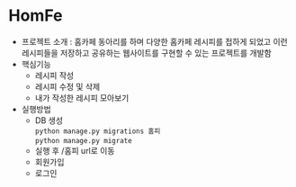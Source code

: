 # HomFe
- 프로젝트 소개 : 홈카페 동아리를 하며 다양한 홈카페 레시피를 접하게 되었고 이런 레시피들을 저장하고 공유하는 웹사이트를 구현할 수 있는 프로젝트를 개발함
- 핵심기능
  - 레시피 작성
  - 레시피 수정 및 삭제
  - 내가 작성한 레시피 모아보기
- 실행방법
  - DB 생성
    <br>
    `python manage.py migrations 홈피`
    <br>
    `python manage.py migrate`
  - 실행 후 /홈피 url로 이동
  - 회원가입
  - 로그인

